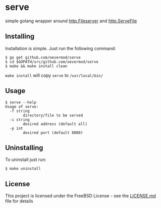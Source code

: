 # serve

simple golang wrapper around [http.Fileserver](https://golang.org/pkg/net/http/#FileServer) and [http.ServeFile](https://golang.org/pkg/net/http/#ServeFile)

## Installing

Installation is simple. Just run the following command:
```
$ go get github.com/oevermod/serve
$ cd $GOPATH/src/github.com/oevermod/serve
$ make && make install clean
```

`make install` will copy `serve` to `/usr/local/bin/`

## Usage

```
$ serve --help
Usage of serve:
  -f string
        directory/file to be served
  -i string
        desired address (default all)
  -p int
        desired port (default 8080)
```

## Uninstalling

To uninstall just run:
```
$ make uninstall
```

## License

This project is licensed under the FreeBSD License - see the [LICENSE.md](LICENSE.md) file for details
